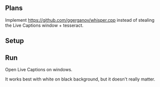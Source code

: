 
## Plans

Implement https://github.com/ggerganov/whisper.cpp instead of stealing the Live Captions window + tesseract.

## Setup

## Run

Open Live Captions on windows.

It works best with white on black background, but it doesn't really matter.


